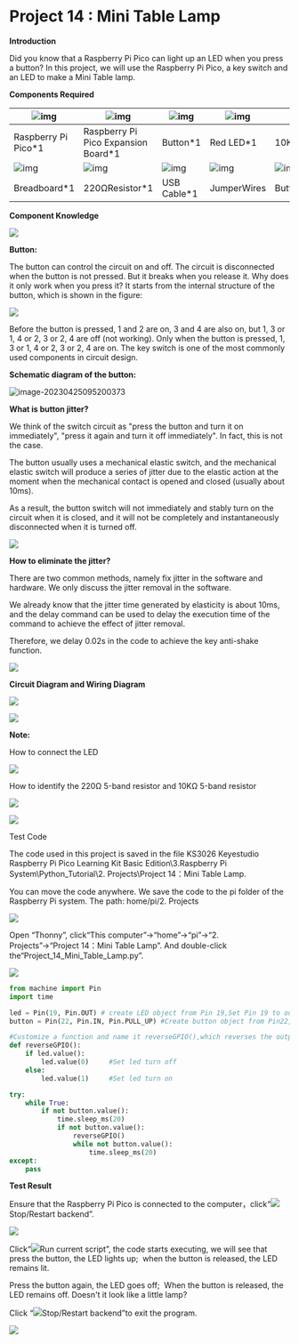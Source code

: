 # Project 14 : Mini Table Lamp

**Introduction**

Did you know that a Raspberry Pi Pico can light up an LED when you press a button? In this project, we will use the Raspberry Pi Pico, a key switch and an LED to make a Mini Table lamp.

**Components Required**

| ![img](media/wps11.png)                 | ![img](media/wps12-16842188474579.jpg) | ![img](media/wps13-168421884886010.jpg) | ![img](media/wps14-168421885048311.jpg) | ![img](media/wps15-168421885173912.jpg) |
| --------------------------------------- | -------------------------------------- | --------------------------------------- | --------------------------------------- | --------------------------------------- |
| Raspberry Pi Pico*1                     | Raspberry Pi Pico Expansion Board*1    | Button*1                                | Red LED*1                               | 10KΩResistor*1                          |
| ![img](media/wps16-168421885362713.jpg) | ![img](media/wps17.jpg)                | ![img](media/wps18-168421885734014.jpg) | ![img](media/wps19-168421885900415.jpg) | ![img](media/wps20-168421886061916.jpg) |
| Breadboard*1                            | 220ΩResistor*1                         | USB Cable*1                             | JumperWires                             | Button Cap*1                            |

**Component Knowledge**

![](media/5b8fea4657b47510d199f740fdcaaa9d.png)

**Button:** 

The button can control the circuit on and off. The circuit is disconnected when the button is not pressed. But it breaks when you release it. Why does it only work when you press it? It starts from the internal structure of the button, which is shown in the figure:

![](media/d2a204e61c768f18924150db58aee093.png)

Before the button is pressed, 1 and 2 are on, 3 and 4 are also on, but 1, 3 or 1, 4 or 2, 3 or 2, 4 are off (not working). Only when the button is pressed, 1, 3 or 1, 4 or 2, 3 or 2, 4 are on. The key switch is one of the most commonly used components in circuit design.

**Schematic diagram of the button:**

![image-20230425095200373](media/image-20230425095200373.png)

**What is button jitter?**

We think of the switch circuit as "press the button and turn it on immediately", "press it again and turn it off immediately". In fact, this is not the case.

The button usually uses a mechanical elastic switch, and the mechanical elastic switch will produce a series of jitter due to the elastic action at the moment when the mechanical contact is opened and closed (usually about 10ms). 

As a result, the button switch will not immediately and stably turn on the circuit when it is closed, and it will not be completely and instantaneously disconnected when it is turned off. 

![](media/7e7ac82db8bb810a7ee1de4181ceaa2d.jpeg)

**How to eliminate the jitter?**

There are two common methods, namely fix jitter in the software and hardware. We only discuss the jitter removal in the software.

We already know that the jitter time generated by elasticity is about 10ms, and the delay command can be used to delay the execution time of the command to achieve the effect of jitter removal.

Therefore, we delay 0.02s in the code to achieve the key anti-shake function.

![](media/c0d68d1134b0b4097e8983ed2cac07fc.jpeg)

**Circuit Diagram and Wiring Diagram**

![](media/0753a2a452e0292b31f79f9b6dabb0cc.png)

![](media/a03a6553dc194ab61fb7b4d914740f90.png)

**Note:**

How to connect the LED

![](media/f70404aa49540fd7aecae944c7c01f83.jpeg)

How to identify the 220Ω 5-band resistor and 10KΩ 5-band resistor

![](media/55c0199544e9819328f6d5778f10d7d0.png)

![](media/246cf3885dc837c458a28123885c9f7b.png)

Test Code

The code used in this project is saved in the file KS3026 Keyestudio Raspberry Pi Pico Learning Kit Basic Edition\3.Raspberry Pi System\Python_Tutorial\2. Projects\Project 14：Mini Table Lamp. 

You can move the code anywhere. We save the code to the pi folder of the Raspberry Pi system. The path: home/pi/2. Projects

![](media/ae27830403a2f741aa9b725e5324c215.png)

Open “Thonny”, click“This computer”→“home”→“pi”→“2. Projects”→“Project 14：Mini Table Lamp”. And double-click the“Project\_14\_Mini\_Table\_Lamp.py”.

![](media/275a3c4efc6794dc8fac059a2aa7f9e1.png)

```python
from machine import Pin
import time

led = Pin(19, Pin.OUT) # create LED object from Pin 19,Set Pin 19 to output                   
button = Pin(22, Pin.IN, Pin.PULL_UP) #Create button object from Pin22,Set GP22 to input

#Customize a function and name it reverseGPIO(),which reverses the output level of the LED
def reverseGPIO():
    if led.value():
        led.value(0)     #Set led turn off
    else:
        led.value(1)     #Set led turn on

try:
    while True:
        if not button.value():
            time.sleep_ms(20)
            if not button.value():
                reverseGPIO()
                while not button.value():
                    time.sleep_ms(20)
except:
    pass
```



**Test Result**

Ensure that the Raspberry Pi Pico is connected to the computer，click“![](media/ec00367ea605788eab454cd176b94c7b.png)Stop/Restart backend”.

![](media/a85c858067d3c56ab6f35bc4cc631e5d.png)

Click“![](media/bb4d9305714a178069d277b20e0934b7.png)Run current script”, the code starts executing, we will see that press the button, the LED lights up;  when the button is released, the LED remains lit.  

Press the button again, the LED goes off;  When the button is released, the LED remains off. Doesn't it look like a little lamp? 

Click “![](media/ec00367ea605788eab454cd176b94c7b.png)Stop/Restart backend”to exit the program.

![](media/4228655348a81a57813174e42b167955.png)
